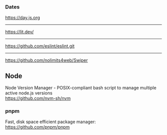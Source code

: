 ### Dates

https://day.js.org

--- 

https://lit.dev/


---

https://github.com/eslint/eslint.git

---

https://github.com/nolimits4web/Swiper




## Node



Node Version Manager - POSIX-compliant bash script to manage multiple active node.js versions 
<br>
https://github.com/nvm-sh/nvm


###  pnpm
Fast, disk space efficient package manager:
<br>
https://github.com/pnpm/pnpm
